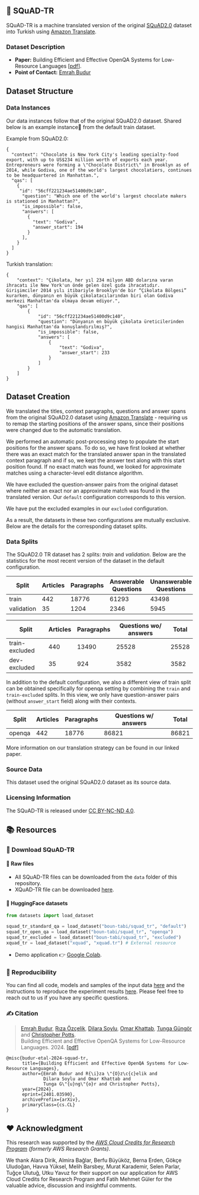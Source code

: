 ## 📜 SQuAD-TR

SQuAD-TR is a machine translated version of the original [SQuAD2.0](https://rajpurkar.github.io/SQuAD-explorer/) dataset into Turkish using [Amazon Translate](https://aws.amazon.com/translate/).

### Dataset Description

- **Paper:** Building Efficient and Effective OpenQA Systems for Low-Resource Languages [[pdf](https://arxiv.org/abs/2401.03590)].
- **Point of Contact:** [Emrah Budur](mailto:emrah.budur@boun.edu.tr)


## Dataset Structure

### Data Instances

Our data instances follow that of the original SQuAD2.0 dataset.
Shared below is an example instance🍫 from the default train dataset.

Example from SQuAD2.0:
```
{
  "context": "Chocolate is New York City's leading specialty-food export, with up to US$234 million worth of exports each year. Entrepreneurs were forming a \"Chocolate District\" in Brooklyn as of 2014, while Godiva, one of the world's largest chocolatiers, continues to be headquartered in Manhattan.",
  "qas": [
    {
     "id": "56cff221234ae51400d9c140",
      "question": "Which one of the world's largest chocolate makers is stationed in Manhattan?",
      "is_impossible": false,
      "answers": [
        {
          "text": "Godiva",
          "answer_start": 194
        }
      ],
    }
  ]
}
```

Turkish translation:

```
{
    "context": "Çikolata, her yıl 234 milyon ABD dolarına varan ihracatı ile New York'un önde gelen özel gıda ihracatıdır. Girişimciler 2014 yılı itibariyle Brooklyn'de bir “Çikolata Bölgesi” kurarken, dünyanın en büyük çikolatacılarından biri olan Godiva merkezi Manhattan'da olmaya devam ediyor.",
    "qas": [
        {
            "id": "56cff221234ae51400d9c140",
            "question": "Dünyanın en büyük çikolata üreticilerinden hangisi Manhattan'da konuşlandırılmış?",
            "is_impossible": false,
            "answers": [
                {
                    "text": "Godiva",
                    "answer_start": 233
                }
            ]
        }
    ]
}

```

## Dataset Creation

We translated the titles, context paragraphs, questions and answer spans from the original SQuAD2.0 dataset using [Amazon Translate](https://aws.amazon.com/translate/) - requiring us to remap the starting positions of the answer spans, since their positions were changed due to the automatic translation.

We performed an automatic post-processing step to populate the start positions for the answer spans. To do so, we have first looked at whether there was an exact match for the translated answer span in the translated context paragraph and if so, we kept the answer text along with this start position found.
If no exact match was found, we looked for approximate matches using a character-level edit distance algorithm.

We have excluded the question-answer pairs from the original dataset where neither an exact nor an approximate match was found in the translated version. Our `default` configuration corresponds to this version. 

We have put the excluded examples in our `excluded` configuration. 

As a result, the datasets in these two configurations are mutually exclusive.  Below are the details for the corresponding dataset splits.

### Data Splits

The SQuAD2.0 TR dataset has 2 splits: _train_ and _validation_. Below are the statistics for the most recent version of the dataset in the default configuration.

| Split      | Articles | Paragraphs | Answerable Questions | Unanswerable Questions | Total   |
| ---------- | -------- | ---------- | -------------------- | ---------------------- | ------- |
| train      | 442      | 18776      | 61293                | 43498                  | 104,791 |
| validation | 35       | 1204       | 2346                 | 5945                   | 8291    |



| Split   | Articles | Paragraphs | Questions wo/ answers | Total   |
| ------- | -------- | ---------- | --------------------- | ------- |
| train-excluded   | 440        | 13490          | 25528                 | 25528   |
| dev-excluded     | 35        | 924          | 3582                     | 3582       |


In addition to the default configuration, we also a different view of train split can be obtained specifically for openqa setting by combining the `train` and `train-excluded` splits. In this view, we only have question-answer pairs (without `answer_start` field) along with their contexts.  

| Split      | Articles | Paragraphs | Questions w/ answers |  Total   |
| ---------- | -------- | ---------- | -------------------- |  ------- |
| openqa     | 442      | 18776      | 86821                |  86821   |

More information on our translation strategy can be found in our linked paper.

### Source Data

This dataset used the original SQuAD2.0 dataset as its source data.

### Licensing Information

The SQuAD-TR is released under [CC BY-NC-ND 4.0](https://creativecommons.org/licenses/by-nc-nd/4.0). 

## 📚 Resources 

### 📖 Download SQuAD-TR

#### 🔗 Raw files

* All SQuAD-TR files can be downloaded from the `data` folder of this repository.
* XQuAD-TR file can be downloaded [here](https://github.com/deepmind/xquad).
 
#### 🤗 HuggingFace datasets
```py
from datasets import load_dataset

squad_tr_standard_qa = load_dataset("boun-tabi/squad_tr", "default")
squad_tr_open_qa = load_dataset("boun-tabi/squad_tr", "openqa")
squad_tr_excluded = load_dataset("boun-tabi/squad_tr", "excluded")
xquad_tr = load_dataset("xquad", "xquad.tr") # External resource

```
* Demo application 👉 [Google Colab](https://colab.research.google.com/drive/1QVD0c1kFfOUc1sRGKDHWeF_HgNEineRt?usp=sharing). 

### 🔬 Reproducibility 

You can find all code, models and samples of the input data [here](https://drive.google.com/drive/folders/1Y3q1qvzpOSg3PWO18VQ0arp1hB-xcU1F?usp=sharing) and the instructions to reproduce the experiment results [here](https://docs.google.com/document/d/10oUYq22te0hwRaKEyM1Rkd2V9e1j8o_1GSPmnTOIBGI/edit?usp=sharing).  Please feel free to reach out to us if you have any specific questions. 


### ✍️ Citation

>[Emrah Budur](https://scholar.google.com/citations?user=zSNd03UAAAAJ), [Rıza Özçelik](https://rizaozcelik.github.io), [Dilara Soylu](https://scholar.google.com/citations?user=_NC2jJEAAAAJ), [Omar Khattab](https://omarkhattab.com), [Tunga Güngör](https://www.cmpe.boun.edu.tr/~gungort/)  and [Christopher Potts](https://web.stanford.edu/~cgpotts).  
Building Efficient and Effective OpenQA Systems for Low-Resource Languages. 2024. [[pdf]](https://arxiv.org/abs/2401.03590)

```
@misc{budur-etal-2024-squad-tr,
      title={Building Efficient and Effective OpenQA Systems for Low-Resource Languages}, 
      author={Emrah Budur and R{\i}za \"{O}z\c{c}elik and
              Dilara Soylu and Omar Khattab and
              Tunga G\"{u}ng\"{o}r and Christopher Potts},
      year={2024},
      eprint={2401.03590},
      archivePrefix={arXiv},
      primaryClass={cs.CL}
}
```

 
## ❤ Acknowledgment
This research was supported by the _[AWS Cloud Credits for Research Program](https://aws.amazon.com/government-education/research-and-technical-computing/cloud-credit-for-research/) (formerly AWS Research Grants)_.

We thank Alara Dirik, Almira Bağlar, Berfu Büyüköz, Berna Erden, Gökçe Uludoğan,  Havva Yüksel, Melih Barsbey, Murat Karademir, Selen Parlar, Tuğçe Ulutuğ, Utku Yavuz for their support on our application for AWS Cloud Credits for Research Program and Fatih Mehmet Güler for the valuable advice, discussion and insightful comments.

